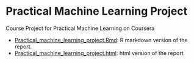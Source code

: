 # Practical Machine Learning Project

Course Project for Practical Machine Learning on Coursera

* [Practical_machine_learning_project.Rmd](./Practical_machine_learning_project.html.Rmd): R markdown version of the report.        
* [Practical_machine_learning_project.html](./Practical_machine_learning_project.html): html version of the report   
